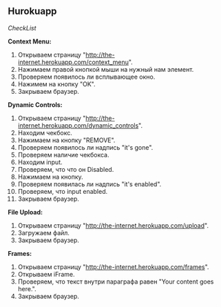 ## **Hurokuapp**

*CheckList*

**Context Menu:**
1. Открываем страницу "http://the-internet.herokuapp.com/context_menu".
2. Нажимаем правой кнопкой мыши на нужный нам элемент.
3. Проверяем появилось ли всплывающее окно.
4. Нажимем на кнопку "OK".
5. Закрываем браузер.

**Dynamic Controls:**
1. Открываем страницу "http://the-internet.herokuapp.com/dynamic_controls".
2. Находим чекбокс.
3. Нажимаем на кнопку "REMOVE".
4. Проверяем появилось ли надпись "it's gone".
5. Проверяем наличие чекбокса.
6. Находим input.
7. Проверяем, что что он Disabled.
8. Нажимаем на кнопку.
9. Проверяем появилась ли надпись "it's enabled".
10. Проверяем, что input enabled. 
11. Закрываем браузер.

**File Upload:**
1. Открываем страницу "http://the-internet.herokuapp.com/upload".
2. Загружаем файл.
3. Закрываем браузер.

**Frames:**
1. Открываем страницу "http://the-internet.herokuapp.com/frames".
2. Открываем iFrame.
3. Проверяем, что текст внутри параграфа равен "Your content goes here.".
4. Закрываем браузер.
